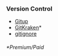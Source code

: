 ### Version Control
* [Gitup](http://gitup.co/)
* [GitKraken](https://www.gitkraken.com/)*
* [gitignore](https://www.gitignore.io/)

###### \*Premium/Paid